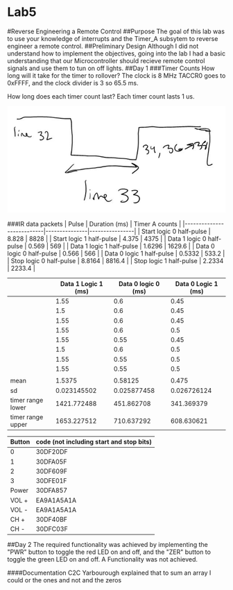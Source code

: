 Lab5
====

#Reverse Engineering a Remote Control
##Purpose
The goal of this lab was to use your knowledge of interrupts and the Timer_A subsytem to reverse engineer a remote control.
##Preliminary Design
Although I did not understand how to implement the objectives, going into the lab I had a basic understanding that our Microcontroller should recieve remote control signals and use them to tun on off lights.
##Day 1
###Timer Counts
How long will it take for the timer to rollover?
The clock is 8 MHz TACCR0 goes to 0xFFFF, and the clock divider is 3 so 65.5 ms.

How long does each timer count last?
Each timer count lasts 1 us.

![alt tag](https://raw.githubusercontent.com/seanbapty/Lab5/master/timerpicuture.JPG)

###IR data packets
| Pulse                     | Duration (ms) | Timer A counts |
|---------------------------|---------------|----------------|
| Start logic 0 half-pulse  | 8.828         | 8828           |
| Start logic 1 half-pulse  | 4.375         | 4375           |
| Data 1 logic 0 half-pulse | 0.569         | 569            |
| Data 1 logic 1 half-pulse | 1.6296        | 1629.6         |
| Data 0 logic 0 half-pulse | 0.566         | 566            |
| Data 0 logic 1 half-pulse | 0.5332        | 533.2          |
| Stop logic 0 half-pulse   | 8.8164        | 8816.4         |
| Stop logic 1 half-pulse   | 2.2334        | 2233.4         |


|                   | Data 1 Logic 1 (ms) | Data 0 logic 0 (ms) | Data 0 Logic 1 (ms) |
|-------------------|---------------------|---------------------|---------------------|
|                   | 1.55                | 0.6                 | 0.45                |
|                   | 1.5                 | 0.6                 | 0.45                |
|                   | 1.55                | 0.6                 | 0.45                |
|                   | 1.55                | 0.6                 | 0.5                 |
|                   | 1.55                | 0.55                | 0.45                |
|                   | 1.5                 | 0.6                 | 0.5                 |
|                   | 1.55                | 0.55                | 0.5                 |
|                   | 1.55                | 0.55                | 0.5                 |
|                   |                     |                     |                     |
| mean              | 1.5375              | 0.58125             | 0.475               |
| sd                | 0.023145502         | 0.025877458         | 0.026726124         |
| timer range lower | 1421.772488         | 451.862708          | 341.369379          |
| timer range upper | 1653.227512         | 710.637292          | 608.630621          |


| Button | code (not including start and stop bits) |
|--------|------------------------------------------|
| 0      | 30DF20DF                                 |
| 1      | 30DFA05F                                 |
| 2      | 30DF609F                                 |
| 3      | 30DFE01F                                 |
| Power  | 30DFA857                                 |
| VOL +  | EA9A1A5A1A                               |
| VOL -  | EA9A1A5A1A                               |
| CH +   | 30DF40BF                                 |
| CH -   | 30DFC03F                                 |

##Day 2
The required functionality was achieved by implementing the "PWR" button to toggle the red LED on and off, and the "ZER" button to toggle the green LED on and off. A Functionality was not achieved.

####Documentation
C2C Yarbourough explained that to sum an array I could or the ones and not and the zeros
